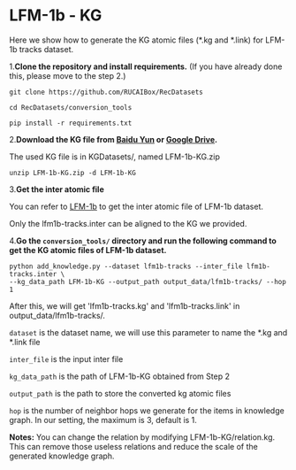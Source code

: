 # LFM-1b - KG

Here we show how to generate the KG atomic files (*.kg and *.link)
for LFM-1b tracks dataset.

1.**Clone the repository and install requirements.** 
(If you have already done this, please move to the step 2.)

```
git clone https://github.com/RUCAIBox/RecDatasets

cd RecDatasets/conversion_tools

pip install -r requirements.txt
```

2.**Download the KG file from [Baidu Yun]() or [Google Drive]().**

The used KG file is in KGDatasets/, named LFM-1b-KG.zip

```
unzip LFM-1b-KG.zip -d LFM-1b-KG
```

3.**Get the inter atomic file**

You can refer to [LFM-1b](https://github.com/RUCAIBox/RecDatasets/blob/master/conversion_tools/usage/LFM-1b.md) 
to get the inter atomic file of LFM-1b dataset.

Only the lfm1b-tracks.inter can be aligned to the KG we provided. 


4.**Go the ``conversion_tools/`` directory 
and run the following command to get the KG atomic files of LFM-1b dataset.**

```
python add_knowledge.py --dataset lfm1b-tracks --inter_file lfm1b-tracks.inter \ 
--kg_data_path LFM-1b-KG --output_path output_data/lfm1b-tracks/ --hop 1
```

After this, we will get 'lfm1b-tracks.kg' and 'lfm1b-tracks.link' in output_data/lfm1b-tracks/.

`dataset` is the dataset name, we will use this parameter to name the *.kg and *.link file

`inter_file` is the input inter file

`kg_data_path` is the path of LFM-1b-KG obtained from Step 2

`output_path` is the path to store the converted kg atomic files

`hop` is the number of neighbor hops we generate for the items in knowledge graph. In our setting, the maximum is 3, default is 1.

**Notes:** You can change the relation by modifying LFM-1b-KG/relation.kg. 
This can remove those useless relations and reduce the scale of the generated knowledge graph.